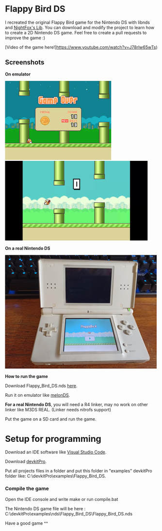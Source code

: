 # Flappy Bird DS
I recreated the original Flappy Bird game for the Nintendo DS with libnds and [NightFox's Lib](https://nightfoxandco.com/?page_id=52).
You can download and modify the project to learn how to create a 2D Nintendo DS game.
Feel free to create a pull requests to improve the game :)

[Video of the game here!]https://www.youtube.com/watch?v=J78rlw65wTs)

## Screenshots

**On emulator**

<img src="https://github.com/Fewnity/Flappy-Bird-Nintendo-DS/blob/main/GitImages/Flap2.PNG" width="350"><img src="https://github.com/Fewnity/Flappy-Bird-Nintendo-DS/blob/main/GitImages/FlapGif.gif" width="470">

**On a real Nintendo DS**

<img src="https://github.com/Fewnity/Flappy-Bird-Nintendo-DS/blob/main/GitImages/FlapReal.jpg" width="500">

**How to run the game**

Download Flappy_Bird_DS.nds [here](https://github.com/Fewnity/Flappy-Bird-Nintendo-DS/raw/main/Flappy_Bird_DS.nds).

Run it on emulator like [melonDS](http://melonds.kuribo64.net/downloads.php).

**For a real Nintendo DS**, you will need a R4 linker, may no work on other linker like M3DS REAL. (Linker needs nitrofs support)

Put the game on a SD card and run the game.

# Setup for programming
Download an IDE software like [Visual Studio Code](https://code.visualstudio.com/).

Download [devkitPro](https://github.com/devkitPro/installer/releases).

Put all projects files in a folder and put this folder in "examples" devkitPro folder like: C:\devkitPro\examples\Flappy_Bird_DS.

### Compile the game
Open the IDE console and write make or run compile.bat

The Nintendo DS game file will be here : C:\devkitPro\examples\nds\Flappy_Bird_DS\Flappy_Bird_DS.nds

Have a good game ^^
